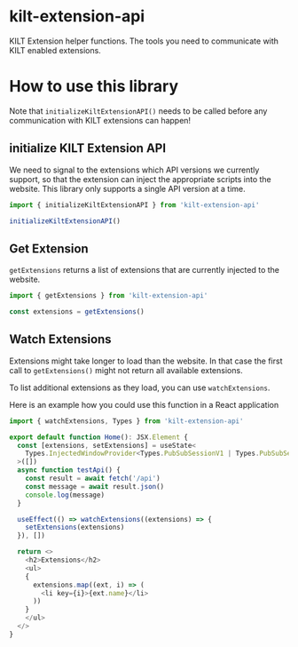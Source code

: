 # kilt-extension-api

KILT Extension helper functions.
The tools you need to communicate with KILT enabled extensions.

# How to use this library

Note that `initializeKiltExtensionAPI()` needs to be called before any communication with KILT extensions can happen!

## initialize KILT Extension API

We need to signal to the extensions which API versions we currently support, so that the extension can inject the appropriate scripts into the website.
This library only supports a single API version at a time.

```js
import { initializeKiltExtensionAPI } from 'kilt-extension-api'

initializeKiltExtensionAPI()
```

## Get Extension

`getExtensions` returns a list of extensions that are currently injected to the website.

```js
import { getExtensions } from 'kilt-extension-api'

const extensions = getExtensions()
```

## Watch Extensions

Extensions might take longer to load than the website.
In that case the first call to `getExtensions()` might not return all available extensions.

To list additional extensions as they load, you can use `watchExtensions`.

Here is an example how you could use this function in a React application

```js
import { watchExtensions, Types } from 'kilt-extension-api'

export default function Home(): JSX.Element {
  const [extensions, setExtensions] = useState<
    Types.InjectedWindowProvider<Types.PubSubSessionV1 | Types.PubSubSessionV2>[]
  >([])
  async function testApi() {
    const result = await fetch('/api')
    const message = await result.json()
    console.log(message)
  }

  useEffect(() => watchExtensions((extensions) => {
    setExtensions(extensions)
  }), [])

  return <>
    <h2>Extensions</h2>
    <ul>
    {
      extensions.map((ext, i) => (
        <li key={i}>{ext.name}</li>
      ))
    }
    </ul>
  </>
}
```
